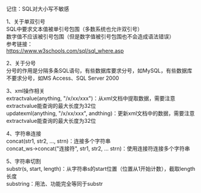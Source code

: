 记住：SQL对大小写不敏感

1、关于单双引号  
SQL中要求文本值被单引号包围（多数系统也允许双引号）  
数字值不应该被引号包围（但是数字值被引号包围也不会造成语法错误）  
参考链接：  
https://www.w3schools.com/sql/sql_where.asp

2、关于分号  
分号的作用是分隔多条SQL语句，有些数据库要求分号，如MySQL，有些数据库不要求分号，如MS Access、SQL Server 2000

3、xml操作相关  
extractvalue(anything, "/x/xx/xxx")：从xml文档中提取数据，需要注意extractvalue能查询的最大长度为32位  
updatexml(anything, "/x/xx/xxx", andthing)：更新xml文档中的数据，需要注意extractvalue能查询的最大长度为32位

4、字符串连接  
concat(str1, str2, ..., strn)：连接多个字符串  
concat_ws->concat("连接符", str1, str2, ... strn)：使用连接符连接多个字符串

5、字符串切割  
substr(s, start, length)：从字符串s的start位置（位置从1开始计数），截取length长度  
substring：用法、功能完全等同于substr
